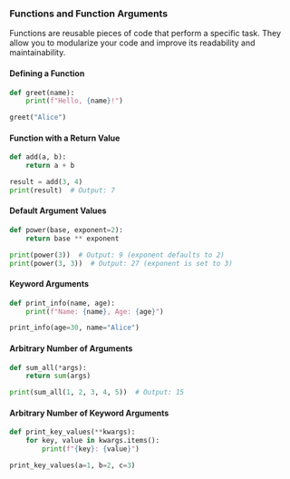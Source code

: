 ### Functions and Function Arguments

Functions are reusable pieces of code that perform a specific task. They allow you to modularize your code and improve its readability and maintainability.

#### Defining a Function

```python
def greet(name):
    print(f"Hello, {name}!")

greet("Alice")
```

#### Function with a Return Value

```python
def add(a, b):
    return a + b

result = add(3, 4)
print(result)  # Output: 7
```

#### Default Argument Values

```python
def power(base, exponent=2):
    return base ** exponent

print(power(3))  # Output: 9 (exponent defaults to 2)
print(power(3, 3))  # Output: 27 (exponent is set to 3)
```

#### Keyword Arguments

```python
def print_info(name, age):
    print(f"Name: {name}, Age: {age}")

print_info(age=30, name="Alice")
```

#### Arbitrary Number of Arguments

```python
def sum_all(*args):
    return sum(args)

print(sum_all(1, 2, 3, 4, 5))  # Output: 15
```

#### Arbitrary Number of Keyword Arguments

```python
def print_key_values(**kwargs):
    for key, value in kwargs.items():
        print(f"{key}: {value}")

print_key_values(a=1, b=2, c=3)
```